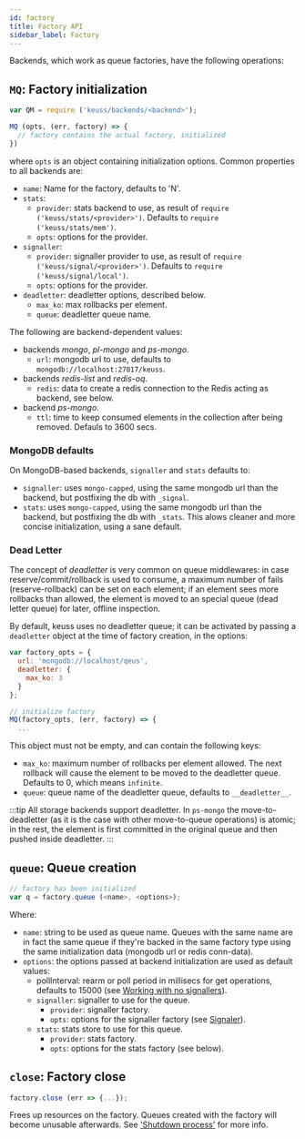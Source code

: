 ```yaml
---
id: factory
title: Factory API
sidebar_label: Factory
---
```


Backends, which work as queue factories, have the following operations:

## `MQ`: Factory initialization

```javascript
var QM = require ('keuss/backends/<backend>');

MQ (opts, (err, factory) => {
  // factory contains the actual factory, initialized
})
```

where `opts` is an object containing initialization options. Common properties to all backends are:

* `name`: Name for the factory, defaults to 'N'.
* `stats`:
  * `provider`: stats backend to use, as result of `require ('keuss/stats/<provider>')`. Defaults to `require ('keuss/stats/mem')`.
  * `opts`: options for the provider.
* `signaller`:
  * `provider`: signaller provider to use, as result of `require ('keuss/signal/<provider>')`. Defaults to `require ('keuss/signal/local')`.
  * `opts`: options for the provider.
* `deadletter`: deadletter options, described below.
  * `max_ko`: max rollbacks per element.
  * `queue`: deadletter queue name.

The following are backend-dependent values:

* backends *mongo*, *pl-mongo* and *ps-mongo*.
  * `url`: mongodb url to use, defaults to `mongodb://localhost:27017/keuss`.
* backends *redis-list* and *redis-oq*.
  * `redis`: data to create a redis connection to the Redis acting as backend, see below.
* backend *ps-mongo*.
  * `ttl`: time to keep consumed elements in the collection after being removed. Defauls to 3600 secs.

### MongoDB defaults

On MongoDB-based backends, `signaller` and `stats` defaults to:

* `signaller`: uses `mongo-capped`, using the same mongodb url than the backend, but postfixing the db with `_signal`.
* `stats`: uses `mongo-capped`, using the same mongodb url than the backend, but postfixing the db with `_stats`.
This alows cleaner and more concise initialization, using a sane default.

### Dead Letter

The concept of *deadletter* is very common on queue middlewares: in case reserve/commit/rollback is used to consume, a maximum number of fails (reserve-rollback) can be set on each element; if an element sees more rollbacks than allowed, the element is moved to an special queue (dead letter queue) for later, offline inspection.

By default, keuss uses no deadletter queue; it can be activated by passing a `deadletter` object at the time of factory creation, in the options:

```javascript
var factory_opts = {
  url: 'mongodb://localhost/qeus',
  deadletter: {
    max_ko: 3
  }
};

// initialize factory
MQ(factory_opts, (err, factory) => {
  ...
```

This object must not be empty, and can contain the following keys:

* `max_ko`: maximum number of rollbacks per element allowed. The next rollback will cause the element to be moved to the deadletter queue. Defaults to 0, which means `infinite`.
* `queue`: queue name of the deadletter queue, defaults to `__deadletter__`.

:::tip
All storage backends support deadletter. In `ps-mongo` the move-to-deadletter (as it is the case with other move-to-queue operations) is atomic; in the rest, the element is first committed in the original queue and then pushed inside deadletter.
:::

## `queue`: Queue creation

```javascript
// factory has been initialized
var q = factory.queue (<name>, <options>);
```

Where:

* `name`: string to be used as queue name. Queues with the same name are in fact the same queue if they're backed in the same factory type using the same initialization data (mongodb url or redis conn-data).
* `options`: the options passed at backend initialization are used as default values:
  * pollInterval: rearm or poll period in millisecs for get operations, defaults to 15000 (see [Working with no signallers](../usage/no-signaller)).
  * `signaller`: signaller to use for the queue.
    * `provider`: signaller factory.
    * `opts`: options for the signaller factory (see [Signaler](signal)).
  * `stats`: stats store to use for this queue.
    * `provider`: stats factory.
    * `opts`: options for the stats factory (see below).

## `close`: Factory close

```javascript
factory.close (err => {...});
```

Frees up resources on the factory. Queues created with the factory will become unusable afterwards. See ['Shutdown process'](../usage/shutdown.md) for more info.
